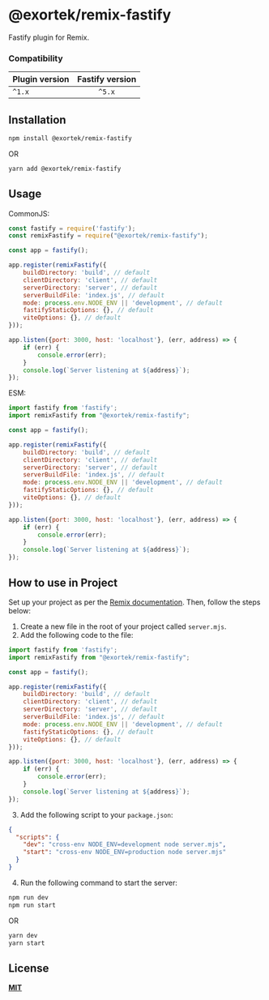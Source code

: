 # @exortek/remix-fastify

Fastify plugin for Remix.

### Compatibility

| Plugin version | Fastify version |
|----------------|:---------------:|
| `^1.x`         |     `^5.x`      |

## Installation

```bash
npm install @exortek/remix-fastify
```

OR

```bash
yarn add @exortek/remix-fastify
```

## Usage

CommonJS:

```javascript
const fastify = require('fastify');
const remixFastify = require("@exortek/remix-fastify");

const app = fastify();

app.register(remixFastify({
    buildDirectory: 'build', // default
    clientDirectory: 'client', // default
    serverDirectory: 'server', // default
    serverBuildFile: 'index.js', // default
    mode: process.env.NODE_ENV || 'development', // default
    fastifyStaticOptions: {}, // default
    viteOptions: {}, // default
}));

app.listen({port: 3000, host: 'localhost'}, (err, address) => {
    if (err) {
        console.error(err);
    }
    console.log(`Server listening at ${address}`);
});
```

ESM:

```javascript
import fastify from 'fastify';
import remixFastify from "@exortek/remix-fastify";

const app = fastify();

app.register(remixFastify({
    buildDirectory: 'build', // default
    clientDirectory: 'client', // default
    serverDirectory: 'server', // default
    serverBuildFile: 'index.js', // default
    mode: process.env.NODE_ENV || 'development', // default
    fastifyStaticOptions: {}, // default
    viteOptions: {}, // default
}));

app.listen({port: 3000, host: 'localhost'}, (err, address) => {
    if (err) {
        console.error(err);
    }
    console.log(`Server listening at ${address}`);
});
```
## How to use in Project

Set up your project as per the [Remix documentation](https://remix.run/docs/en/main/other-api/create-remix). Then,
follow the steps below:

1. Create a new file in the root of your project called `server.mjs`.
2. Add the following code to the file:

```javascript
import fastify from 'fastify';
import remixFastify from "@exortek/remix-fastify";

const app = fastify();

app.register(remixFastify({
    buildDirectory: 'build', // default
    clientDirectory: 'client', // default
    serverDirectory: 'server', // default
    serverBuildFile: 'index.js', // default
    mode: process.env.NODE_ENV || 'development', // default
    fastifyStaticOptions: {}, // default
    viteOptions: {}, // default
}));

app.listen({port: 3000, host: 'localhost'}, (err, address) => {
    if (err) {
        console.error(err);
    }
    console.log(`Server listening at ${address}`);
});
```

3. Add the following script to your `package.json`:

```json
{
  "scripts": {
    "dev": "cross-env NODE_ENV=development node server.mjs",
    "start": "cross-env NODE_ENV=production node server.mjs"
  }
}
```

4. Run the following command to start the server:

```bash
npm run dev
npm run start
```

OR

```bash
yarn dev
yarn start
```

## License

**[MIT](https://github.com/ExorTek/remix-fastify/blob/master/LICENSE)**<br>

